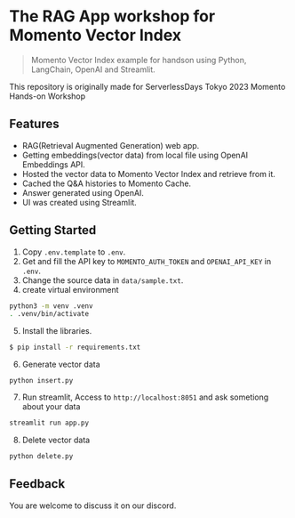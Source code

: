 # The RAG App workshop for Momento Vector Index
>  Momento Vector Index example for handson using Python, LangChain, OpenAI and Streamlit.

This repository is originally made for ServerlessDays Tokyo 2023 Momento Hands-on Workshop

## Features
- RAG(Retrieval Augmented Generation) web app.
- Getting embeddings(vector data) from local file using OpenAI Embeddings API.
- Hosted the vector data to Momento Vector Index and retrieve from it.
- Cached the Q&A histories to Momento Cache.
- Answer generated using OpenAI.
- UI was created using Streamlit.

## Getting Started
1. Copy `.env.template` to `.env`.
2. Get and fill the API key to `MOMENTO_AUTH_TOKEN` and `OPENAI_API_KEY` in `.env`.
3. Change the source data in `data/sample.txt`.
4. create virtual environment

```sh
python3 -m venv .venv
. .venv/bin/activate
```

5. Install the libraries.
```sh
$ pip install -r requirements.txt
```

6. Generate vector data

```
python insert.py
```

7. Run streamlit, Access to `http://localhost:8051` and ask sometiong about your data
```sh
streamlit run app.py
```

8. Delete vector data

```sh
python delete.py
```

## Feedback
You are welcome to discuss it on our discord.

